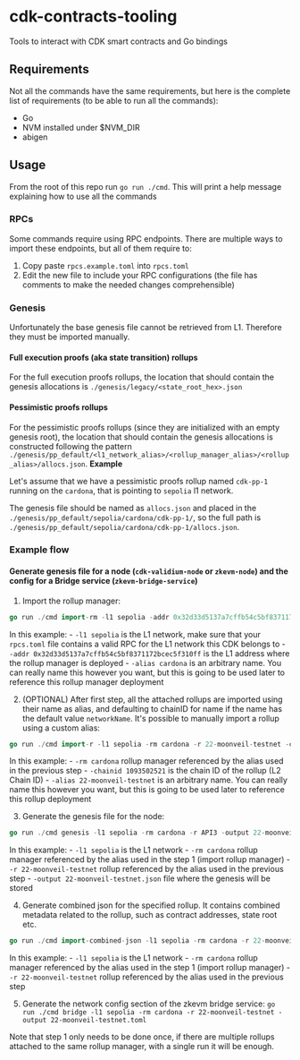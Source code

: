 # cdk-contracts-tooling

Tools to interact with CDK smart contracts and Go bindings

## Requirements

Not all the commands have the same requirements, but here is the complete list of requirements (to be able to run all the commands):

- Go
- NVM installed under $NVM_DIR
- abigen

## Usage

From the root of this repo run `go run ./cmd`. This will print a help message explaining how to use all the commands

### RPCs

Some commands require using RPC endpoints. There are multiple ways to import these endpoints, but all of them require to:

1. Copy paste `rpcs.example.toml` into `rpcs.toml`
2. Edit the new file to include your RPC configurations (the file has comments to make the needed changes comprehensible)

### Genesis

Unfortunately the base genesis file cannot be retrieved from L1. Therefore they must be imported manually.

#### Full execution proofs (aka state transition) rollups

For the full execution proofs rollups, the location that should contain the genesis allocations is `./genesis/legacy/<state_root_hex>.json`

#### Pessimistic proofs rollups

For the pessimistic proofs rollups (since they are initialized with an empty genesis root), the location that should contain the genesis allocations is constructed following the pattern `./genesis/pp_default/<l1_network_alias>/<rollup_manager_alias>/<rollup_alias>/allocs.json`.
**Example**

Let's assume that we have a pessimistic proofs rollup named `cdk-pp-1` running on the `cardona`, that is pointing to `sepolia` l1 network.

The genesis file should be named as `allocs.json` and placed in the `./genesis/pp_default/sepolia/cardona/cdk-pp-1/`, so the full path is `./genesis/pp_default/sepolia/cardona/cdk-pp-1/allocs.json`.

### Example flow

#### Generate genesis file for a node (`cdk-validium-node` or `zkevm-node`) and the config for a Bridge service (`zkevm-bridge-service`)

1. Import the rollup manager: 
```go
go run ./cmd import-rm -l1 sepolia -addr 0x32d33d5137a7cffb54c5bf8371172bcec5f310ff -alias cardona
``` 
In this example:
    - `-l1 sepolia` is the L1 network, make sure that your `rpcs.toml` file contains a valid RPC for the L1 network this CDK belongs to
    - `-addr 0x32d33d5137a7cffb54c5bf8371172bcec5f310ff` is the L1 address where the rollup manager is deployed
    - `-alias cardona` is an arbitrary name. You can really name this however you want, but this is going to be used later to reference this rollup manager deployment

2. (OPTIONAL) After first step, all the attached rollups are imported using their name as alias, and defaulting to chainID for name if the name has the default value `networkName`. It's possible to manually import a rollup using a custom alias: 
```go
go run ./cmd import-r -l1 sepolia -rm cardona -r 22-moonveil-testnet -chainid 1093502521
``` 
In this example:
    - `-rm cardona` rollup manager referenced by the alias used in the previous step
    - `-chainid 1093502521` is the chain ID of the rollup (L2 Chain ID)
    - `-alias 22-moonveil-testnet` is an arbitrary name. You can really name this however you want, but this is going to be used later to reference this rollup deployment

3. Generate the genesis file for the node: 
```go
go run ./cmd genesis -l1 sepolia -rm cardona -r API3 -output 22-moonveil-testnet.json`. 
```
In this example:
    - `-l1 sepolia` is the L1 network
    - `-rm cardona` rollup manager referenced by the alias used in the step 1 (import rollup manager)
    - `-r 22-moonveil-testnet` rollup referenced by the alias used in the previous step
    - `-output 22-moonveil-testnet.json` file where the genesis will be stored

4. Generate combined json for the specified rollup. It contains combined metadata related to the rollup, such as contract addresses, state root etc.
```go
go run ./cmd import-combined-json -l1 sepolia -rm cardona -r 22-moonveil-testnet
```
In this example:
    - `-l1 sepolia` is the L1 network
    - `-rm cardona` rollup manager referenced by the alias used in the step 1 (import rollup manager)
    - `-r 22-moonveil-testnet` rollup referenced by the alias used in the previous step

5. Generate the network config section of the zkevm bridge service: `go run ./cmd bridge -l1 sepolia -rm cardona -r 22-moonveil-testnet -output 22-moonveil-testnet.toml`

Note that step 1 only needs to be done once, if there are multiple rollups attached to the same rollup manager, with a single run it will be enough.
